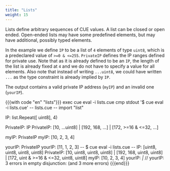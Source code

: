 ```yaml
---
title: "Lists"
weight: 15
---
```

Lists define arbitrary sequences of CUE values.
A list can be closed or open ended.
Open-ended lists may have some predefined elements, but may have
additional, possibly typed elements.

In the example we define `IP` to be a list of `4` elements of type `uint8`, which
is a predeclared value of `>=0 & <=255`.
`PrivateIP` defines the IP ranges defined for private use.
Note that as it is already defined to be an `IP`, the length of the list
is already fixed at `4` and we do not have to specify a value for all elements.
Also note that instead of writing `...uint8`, we could have written `...`
as the type constraint is already implied by `IP`.

The output contains a valid private IP address (`myIP`)
and an invalid one (`yourIP`).

{{{with code "en" "lists"}}}
exec cue eval -i lists.cue
cmp stdout '$ cue eval -i lists.cue'
-- lists.cue --
import "list"

IP: list.Repeat([ uint8], 4)

PrivateIP: IP
PrivateIP: [10, ...uint8] |
	[192, 168, ...] |
	[172, >=16 & <=32, ...]

myIP: PrivateIP
myIP: [10, 2, 3, 4]

yourIP: PrivateIP
yourIP: [11, 1, 2, 3]
-- $ cue eval -i lists.cue --
IP: [uint8, uint8, uint8, uint8]
PrivateIP: [10, uint8, uint8, uint8] | [192, 168, uint8, uint8] | [172, uint & >=16 & <=32, uint8, uint8]
myIP: [10, 2, 3, 4]
yourIP: _|_ // yourIP: 3 errors in empty disjunction: (and 3 more errors)
{{{end}}}
